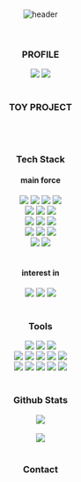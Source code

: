 <div align=center>
<br>
  
![header](https://capsule-render.vercel.app/api?type=rect&text=Carmel1215&fontAlign=50&fontAlignY=35&fontSize=40&desc=/*student%20developer*/&descAlignY=70&descAlign=50&theme=radical)

<br>

<h3 align="center"><b> PROFILE </b></h3>
  <a href="https://carmel1215.me/" target="_blank"><img src="https://img.shields.io/badge/website-66cdaa?style=for-the-badge&logo=About.me&logoColor=FFFFFF"/></a>
  <a href="https://github.com/carmel1215" target="_blank"><img src="https://img.shields.io/badge/github-000000?style=for-the-badge&logo-bitdefender&logoColor=FFFFFF"/></a>
  <!-- <a href="https://kkram95.tistory.com/" target="_blank"><img src="https://img.shields.io/badge/techblog-666666?style=for-the-badge&logo-bitdefender&logoColor=FFFFFF"/></a> -->
<br>
<br>

<h3 align="center"><b> TOY PROJECT </b></h3>
  <!-- <a href="" target="_blank"><img src="https://img.shields.io/badge/food_Roulette-A1BFD7?style=for-the-badge&logo-bitdefender&logoColor=FFFFFF"/></a> -->
  <!-- https://img.shields.io/badge/App_Store-0D96F6?style=for-the-badge&logo=app-store&logoColor=white -->
<br>
<br>

 <h3 align="center"><b>Tech Stack</b></h3>

  <h4 align="center">main force</h4>
  <img src="https://img.shields.io/badge/python-3776AB?style=for-the-badge&logo=python&logoColor=FFFFFF"/>
  <img src="https://img.shields.io/badge/C-00599C?style=for-the-badge&logo=c&logoColor=white"/>
  <img src="https://img.shields.io/badge/C%23-239120?style=for-the-badge&logo=c-sharp&logoColor=white"/>
  <img src="https://img.shields.io/badge/Markdown-000000?style=for-the-badge&logo=markdown&logoColor=white"/>
  <br>
  <img src="https://img.shields.io/badge/PHP-777BB4?style=for-the-badge&logo=php&logoColor=white"/>
  <img src="https://img.shields.io/badge/Kotlin-0095D5?&style=for-the-badge&logo=kotlin&logoColor=white"/>
  <img src="https://img.shields.io/badge/Unity-100000?style=for-the-badge&logo=unity&logoColor=white"/>
  <br>
  <img src="https://img.shields.io/badge/HTML5-E34F26?style=for-the-badge&logo=html5&logoColor=white"/>
  <img src="https://img.shields.io/badge/CSS3-1572B6?style=for-the-badge&logo=css3&logoColor=white"/>
  <img src="https://img.shields.io/badge/JavaScript-F7DF1E?style=for-the-badge&logo=javascript&logoColor=black"/>
  <br>
  <img src="https://img.shields.io/badge/MySQL-4479A1?style=for-the-badge&logo=MySQL&logoColor=FFFFFF"/>
  <img src="https://img.shields.io/badge/mac%20os-000000?style=for-the-badge&logo=apple&logoColor=white"/>
  <img src="https://img.shields.io/badge/Windows-0078D6?style=for-the-badge&logo=windows&logoColor=white"/>
  <br>
  <img src="https://img.shields.io/badge/Flutter-02569B?style=for-the-badge&logo=flutter&logoColor=white"/>
  <img src="https://img.shields.io/badge/Dart-0175C2?style=for-the-badge&logo=dart&logoColor=white"/>
  <br>
  <br>
  <h4 align="center">interest in</h4>
  <img src="https://img.shields.io/badge/Java-ED8B00?style=for-the-badge&logo=openjdk&logoColor=white"/>
  <img src="https://img.shields.io/badge/Rust-000000?style=for-the-badge&logo=rust&logoColor=white"/>
  <img src="https://img.shields.io/badge/jQuery-0769AD?style=for-the-badge&logo=jquery&logoColor=white"/>
<br>
<br>

 <h3><b>Tools</b></h3>
  <img src="https://img.shields.io/badge/Android_Studio-3DDC84?style=for-the-badge&logo=android-studio&logoColor=white"/>
  <img src="https://img.shields.io/badge/Visual_Studio_Code-0078D4?style=for-the-badge&logo=visual%20studio%20code&logoColor=white"/>
  <img src="https://img.shields.io/badge/Visual_Studio-5C2D91?style=for-the-badge&logo=visual%20studio&logoColor=white"/>
  <br>
  <img src="https://img.shields.io/badge/IntelliJ_IDEA-000000.svg?style=for-the-badge&logo=intellij-idea&logoColor=white"/>
  <img src="http://img.shields.io/badge/-PHPStorm-181717?style=for-the-badge&logo=phpstorm&logoColor=white"/>
  <img src="https://img.shields.io/badge/PyCharm-000000.svg?&style=for-the-badge&logo=PyCharm&logoColor=white"/>
  <img src="https://img.shields.io/badge/Rider-000000?style=for-the-badge&logo=Rider&logoColor=white"/>
  <img src="https://img.shields.io/badge/WebStorm-000000?style=for-the-badge&logo=WebStorm&logoColor=white"/>
  <br>
  <img src="https://img.shields.io/badge/iTerm2-000000?style=for-the-badge&logo=iterm2&logoColor=white"/>
  <img src="https://img.shields.io/badge/git-F05032?style=for-the-badge&logo=git&logoColor=FFFFFF"/>
  <img src="https://img.shields.io/badge/notion-000000?style=for-the-badge&logo=notion&logoColor=FFFFFF"/>
  <img src="https://img.shields.io/badge/Google_chrome-4285F4?style=for-the-badge&logo=Google-chrome&logoColor=white"/>
  <img src="https://img.shields.io/badge/Safari-FF1B2D?style=for-the-badge&logo=Safari&logoColor=white"/>
<br>
<br>

 <h3><b>Github Stats</b></h3>
  <img src="https://github-readme-stats.vercel.app/api?username=carmel1215&show_icons=true&count_private=true&hide_border=true" align="center"/>
  <br>
  <br>
  <img src="https://github-readme-stats.vercel.app/api/top-langs/?username=carmel1215&langs_count=5&layout=compact" align="center"/>
<br>
<br>

  <h3><b>Contact</b></h3>
  
